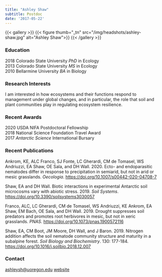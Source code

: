 ```yaml
---
title: "Ashley Shaw"
subtitle: Postdoc 
date: '2017-05-22'
---
```



{{< gallery >}}
  {{< figure thumb="_tn" src="/img/headshots/ashley-shaw.jpg" alt="Ashley Shaw">}}
{{< /gallery >}} 

<!--more-->
### Education
2018 Colorado State University _PhD_ in Ecology  
2013 Colorado State University _MS_ in Ecology  
2010 Bellarmine University _BA_ in Biology  

### Research Interests
I am interested in how ecosystems and their functions respond to management under global changes, and in particular, the role that soil and plant communities play in regulating ecosystem resilience. 

### Recent Awards
2020 USDA NIFA Postdoctoral Fellowship  
2018 National Science Foundation Travel Award   
2017 _Antarctic Science_ International Bursary  

### Recent Publications
Ankrom, KE, ALC Franco, SJ Fonte, LC Gherardi, CM de Tomasel, WS Andriuzzi, EA Shaw, OE Sala, and DH Wall. 2020. Ecto- and endoparasitic nematodes differ in response to precipitation in semiarid, but not in arid or mesic grasslands. _Oecologia_. https://doi.org/10.1007/s00442-020-04708-7

Shaw, EA and DH Wall. Biotic interactions in experimental Antarctic soil microcosms vary with abiotic stress. 2019. _Soil Systems_. https://doi.org/10.3390/soilsystems3030057

Franco, ALC, LC Gherardi, CM de Tomasel, WS Andriuzzi, KE Ankrom, EA Shaw, EM Bach, OE Sala, and DH Wall. 2019. Drought suppresses soil predators and promotes root herbivores in mesic, but not in xeric grasslands. _PNAS_. https://doi.org/10.1073/pnas.1900572116

Shaw, EA, CM Boot, JM Moore, DH Wall, and J Baron. 2019. Nitrogen addition affects the soil nematode community structure and maturity in a subalpine forest. _Soil Biology and Biochemistry_. 130: 177-184. https://doi.org/10.1016/j.soilbio.2018.12.007

### Contact
ashleysh@uoregon.edu
[website](https://ashleyshaw.netlify.app)
